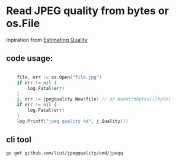 # Read JPEG quality from bytes or os.File

Inpiration from [Estimating Quality](http://fotoforensics.com/tutorial-estq.php)


## code usage:

````go

	file, err := os.Open("file.jpg")
	if err != nil {
		log.Fatal(err)
	}
	j, err := jpegquality.New(file) // or NewWithBytes([]byte)
	if err != nil {
		log.Fatal(err)
	}
	log.Printf("jpeg quality %d", j.Quality())
````

## cli tool

```sh
go get github.com/liut/jpegquality/cmd/jpegq
```
